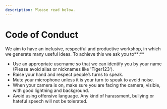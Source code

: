 ```yaml
---
description: Please read below.
---
```


# Code of Conduct

We aim to have an inclusive, respectful and productive workshop, in which we generate many useful ideas. To achieve this we ask you to**:**

* Use an appropriate username so that we can identify you by your name \(Please avoid alias or nicknames like 'Tiger123'\).
* Raise your hand and respect people’s turns to speak.
* Mute your microphone unless it is your turn to speak to avoid noise.
* When your camera is on, make sure you are facing the camera, visible, with good lightning and background.
* Avoid using offensive language. Any kind of harassment, bullying or hateful speech will not be tolerated.

